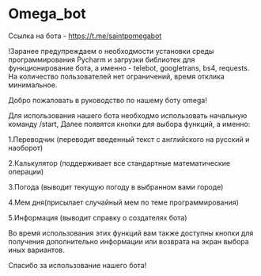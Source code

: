 # Omega_bot
Ссылка на бота - https://t.me/saintpomegabot

!Заранее предупреждаем о необходмости установки среды программирования Pycharm и загрузки библиотек для функционирование бота, а именно - telebot, googletrans, bs4, requests.
На количество пользователей нет ограничений, время отклика минимальное.

Добро пожаловать в руководство по нашему боту omega!

Для использования нашего бота необходмо использовать начальную команду /start,
Далее появятся кнопки для выбора функций, а именно:

1.Переводчик (переводит введенный текст с английского на русский и наоборот)

2.Калькулятор (поддерживает все стандартные математические операции)

3.Погода (выводит текущую погоду в выбранном вами городе)

4.Мем дня(присылает случайный мем по теме программирования)

5.Информация (выводит справку о создателях бота)

Во время использования этих функций вам также доступны кнопки для получения дополнительно информации или возврата на экран выбора иных вариантов.

Спасибо за использование нашего бота!
